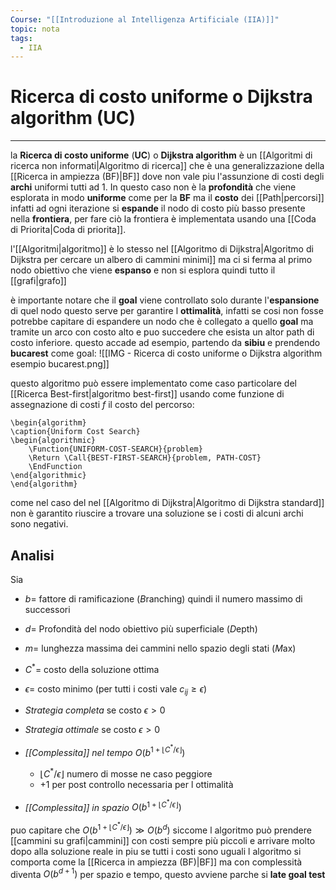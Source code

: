 ```yaml
---
Course: "[[Introduzione al Intelligenza Artificiale (IIA)]]"
topic: nota
tags:
  - IIA
---
```


# Ricerca di costo uniforme o Dijkstra algorithm (UC)
---
la **Ricerca di costo uniforme** (**UC**) o **Dijkstra algorithm** è un [[Algoritmi di ricerca non informati|Algoritmo di ricerca]] che  è una generalizzazione della [[Ricerca in ampiezza (BF)|BF]] dove non vale piu l'assunzione di costi degli **archi** uniformi tutti ad $1$. 
In questo caso non è la **profondità** che viene esplorata in modo **uniforme** come per la **BF** ma il **costo** dei [[Path|percorsi]] infatti ad ogni iterazione si **espande** il nodo di costo più basso presente nella **frontiera**, per fare ciò la frontiera è implementata usando una [[Coda di Priorita|Coda di priorita]].

l'[[Algoritmi|algoritmo]] è lo stesso nel [[Algoritmo di Dijkstra|Algoritmo di Dijkstra per cercare un albero di cammini minimi]] ma ci si ferma al primo nodo obiettivo che viene **espanso** e non si esplora quindi tutto il [[grafi|grafo]]  

è importante notare che il **goal** viene controllato solo durante l'**espansione** di quel nodo questo serve per garantire l **ottimalità**, infatti se cosi non fosse potrebbe capitare di espandere un nodo che è collegato a quello **goal** ma tramite un arco con costo alto e puo succedere che esista un altor path di costo inferiore.
questo accade ad esempio, partendo da **sibiu** e prendendo **bucarest** come goal:
![[IMG - Ricerca di costo uniforme o Dijkstra algorithm esempio bucarest.png]]

questo algoritmo può essere implementato come caso particolare del [[Ricerca Best-first|algoritmo best-first]] usando come funzione di assegnazione di costi $f$ il costo del percorso:
```pseudo
\begin{algorithm}
\caption{Uniform Cost Search}
\begin{algorithmic}
	\Function{UNIFORM-COST-SEARCH}{problem}
	\Return \Call{BEST-FIRST-SEARCH}{problem, PATH-COST}
	\EndFunction
\end{algorithmic}
\end{algorithm}
```

come nel caso del nel [[Algoritmo di Dijkstra|Algoritmo di Dijkstra standard]] non è garantito riuscire a trovare una soluzione se i costi di alcuni archi sono negativi. 

## Analisi
Sia 
- $b=$ fattore di ramificazione (*B*ranching) quindi il numero massimo di successori
- $d=$ Profondità del nodo obiettivo più superficiale (*D*epth)
- $m=$ lunghezza massima dei cammini nello spazio degli stati (*M*ax)
- $C^* =$ costo della soluzione ottima
- $\epsilon=$ costo minimo (per tutti i costi vale $c_{ij}\geq \epsilon$)

- _Strategia completa_ se costo $\epsilon >0$
- _Strategia ottimale_ se costo $\epsilon >0$
- _[[Complessita]] nel tempo_  $O(b^{1+\left\lfloor C^* /\epsilon\right\rfloor})$ 
	- $\left\lfloor C^* /\epsilon\right\rfloor$ numero di mosse ne caso peggiore
	- $+1$ per post controllo necessaria per l ottimalità
- _[[Complessita]] in spazio_ $O(b^{1+\left\lfloor C^* /\epsilon\right\rfloor})$ 

puo capitare che $O(b^{1+\left\lfloor C^* /\epsilon\right\rfloor}) \gg O(b^d)$ siccome l algoritmo può prendere [[cammini su grafi|cammini]] con costi sempre più piccoli e arrivare molto dopo alla soluzione reale
in piu se tutti i costi sono uguali l algoritmo si comporta come la [[Ricerca in ampiezza (BF)|BF]] ma con complessità diventa $O(b^{d+1})$ per spazio e tempo, questo avviene parche si **late goal test** 
